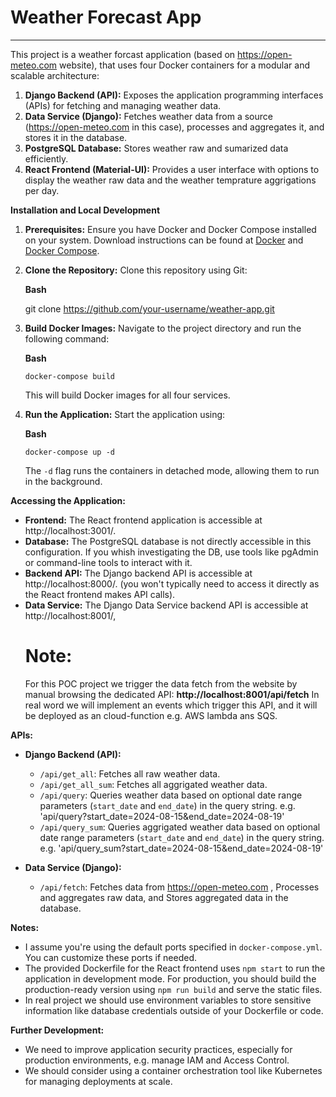 # Weather Forecast App
------------------------------------------------

This project is a weather forcast application (based on https://open-meteo.com website),
that uses four Docker containers for a modular and scalable architecture:

1.  **Django Backend (API):** Exposes the application programming interfaces (APIs) for fetching and managing weather data.
2.  **Data Service (Django):** Fetches weather data from a source (<https://open-meteo.com> in this case), processes and aggregates it, and stores it in the database.
3.  **PostgreSQL Database:** Stores weather raw and sumarized data efficiently.
4.  **React Frontend (Material-UI):** Provides a user interface with options to display the weather raw data and the weather temprature aggrigations per day.

**Installation and Local Development**

1.  **Prerequisites:** Ensure you have Docker and Docker Compose installed on your system. Download instructions can be found at [Docker](https://docs.docker.com/engine/install/) and [Docker Compose](https://docs.docker.com/compose/install/).

2.  **Clone the Repository:** Clone this repository using Git:

    **Bash**

    git clone https://github.com/your-username/weather-app.git

3.  **Build Docker Images:** Navigate to the project directory and run the following command:

    **Bash**

    `docker-compose build`


    This will build Docker images for all four services.

4.  **Run the Application:** Start the application using:

    **Bash**

    `docker-compose up -d`

    The `-d` flag runs the containers in detached mode, allowing them to run in the background.

**Accessing the Application:**

-   **Frontend:** The React frontend application is accessible at http://localhost:3001/.
-   **Database:** The PostgreSQL database is not directly accessible in this configuration.
        If you whish investigating the DB, use tools like pgAdmin or command-line tools to interact with it.
-   **Backend API:** The Django backend API is accessible at http://localhost:8000/.
       (you won't typically need to access it directly as the React frontend makes API calls).
-   **Data Service:** The Django Data Service backend API is accessible at http://localhost:8001/,
    # Note:
    For this POC project we trigger the data fetch from the website by manual browsing the dedicated API:
    **http://localhost:8001/api/fetch**
    In real word we will implement an events which trigger this API, and it will be deployed as an cloud-function e.g. AWS lambda ans SQS.
     

**APIs:**

-   **Django Backend (API):**
    -   `/api/get_all`: Fetches all raw weather data.
    -   `/api/get_all_sum`: Fetches all aggrigated weather data.
    -   `/api/query`: Queries weather data based on optional date range parameters (`start_date` and `end_date`) in the query string.
      e.g. 'api/query?start_date=2024-08-15&end_date=2024-08-19'
    -   `/api/query_sum`: Queries aggrigated weather data based on optional date range parameters (`start_date` and `end_date`) in the query string.
      e.g. 'api/query_sum?start_date=2024-08-15&end_date=2024-08-19'

-   **Data Service (Django):** 
    -   `/api/fetch`: Fetches data from https://open-meteo.com , Processes and aggregates raw data, and Stores aggregated data in the database.

**Notes:**

-   I assume you're using the default ports specified in `docker-compose.yml`. You can customize these ports if needed.
-   The provided Dockerfile for the React frontend uses `npm start` to run the application in development mode. For production, you should build the production-ready version using `npm run build` and serve the static files.
-   In real project we should use environment variables to store sensitive information like database credentials outside of your Dockerfile or code.

**Further Development:**

-   We need to improve application security practices, especially for production environments, e.g. manage IAM and Access Control.
-   We should consider using a container orchestration tool like Kubernetes for managing deployments at scale.

